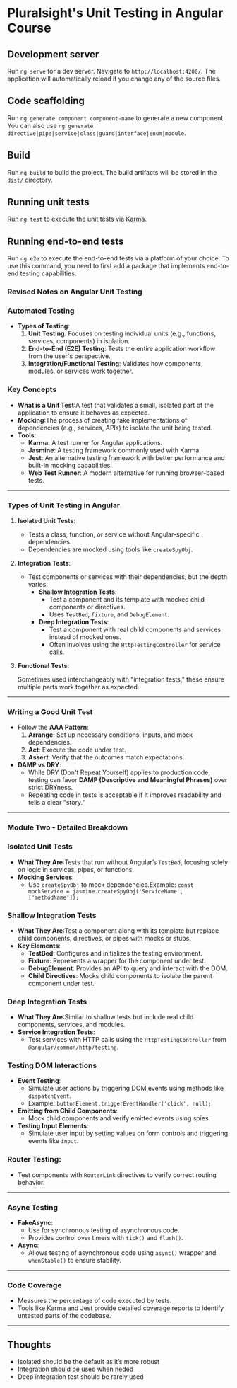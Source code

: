 # Pluralsight's Unit Testing in Angular Course

## Development server

Run `ng serve` for a dev server. Navigate to `http://localhost:4200/`. The application will automatically reload if you change any of the source files.

## Code scaffolding

Run `ng generate component component-name` to generate a new component. You can also use `ng generate directive|pipe|service|class|guard|interface|enum|module`.

## Build

Run `ng build` to build the project. The build artifacts will be stored in the `dist/` directory.

## Running unit tests

Run `ng test` to execute the unit tests via [Karma](https://karma-runner.github.io).

## Running end-to-end tests

Run `ng e2e` to execute the end-to-end tests via a platform of your choice. To use this command, you need to first add a package that implements end-to-end testing capabilities.

### Revised Notes on Angular Unit Testing

### **Automated Testing**

- **Types of Testing**:
  1. **Unit Testing**: Focuses on testing individual units (e.g., functions, services, components) in isolation.
  2. **End-to-End (E2E) Testing**: Tests the entire application workflow from the user's perspective.
  3. **Integration/Functional Testing**: Validates how components, modules, or services work together.

### **Key Concepts**

- **What is a Unit Test**:A test that validates a small, isolated part of the application to ensure it behaves as expected.
- **Mocking**:The process of creating fake implementations of dependencies (e.g., services, APIs) to isolate the unit being tested.
- **Tools**:
  - **Karma**: A test runner for Angular applications.
  - **Jasmine**: A testing framework commonly used with Karma.
  - **Jest**: An alternative testing framework with better performance and built-in mocking capabilities.
  - **Web Test Runner**: A modern alternative for running browser-based tests.

---

### **Types of Unit Testing in Angular**

1. **Isolated Unit Tests**:
   - Tests a class, function, or service without Angular-specific dependencies.
   - Dependencies are mocked using tools like `createSpyObj`.
2. **Integration Tests**:
   - Test components or services with their dependencies, but the depth varies:
     - **Shallow Integration Tests**:
       - Test a component and its template with mocked child components or directives.
       - Uses `TestBed`, `fixture`, and `DebugElement`.
     - **Deep Integration Tests**:
       - Test a component with real child components and services instead of mocked ones.
       - Often involves using the `HttpTestingController` for service calls.
3. **Functional Tests**:

   Sometimes used interchangeably with "integration tests," these ensure multiple parts work together as expected.

---

### **Writing a Good Unit Test**

- Follow the **AAA Pattern**:
  1. **Arrange**: Set up necessary conditions, inputs, and mock dependencies.
  2. **Act**: Execute the code under test.
  3. **Assert**: Verify that the outcomes match expectations.
- **DAMP vs DRY**:
  - While DRY (Don't Repeat Yourself) applies to production code, testing can favor **DAMP (Descriptive and Meaningful Phrases)** over strict DRYness.
  - Repeating code in tests is acceptable if it improves readability and tells a clear "story."

---

### **Module Two - Detailed Breakdown**

### **Isolated Unit Tests**

- **What They Are**:Tests that run without Angular’s `TestBed`, focusing solely on logic in services, pipes, or functions.
- **Mocking Services**:
  - Use `createSpyObj` to mock dependencies.Example: `const mockService = jasmine.createSpyObj('ServiceName', ['methodName']);`

### **Shallow Integration Tests**

- **What They Are**:Test a component along with its template but replace child components, directives, or pipes with mocks or stubs.
- **Key Elements**:
  - **TestBed**: Configures and initializes the testing environment.
  - **Fixture**: Represents a wrapper for the component under test.
  - **DebugElement**: Provides an API to query and interact with the DOM.
  - **Child Directives**: Mocks child components to isolate the parent component under test.

### **Deep Integration Tests**

- **What They Are**:Similar to shallow tests but include real child components, services, and modules.
- **Service Integration Tests**:
  - Test services with HTTP calls using the `HttpTestingController` from `@angular/common/http/testing`.

### **Testing DOM Interactions**

- **Event Testing**:
  - Simulate user actions by triggering DOM events using methods like `dispatchEvent`.
  - Example: `buttonElement.triggerEventHandler('click', null);`
- **Emitting from Child Components**:
  - Mock child components and verify emitted events using spies.
- **Testing Input Elements**:
  - Simulate user input by setting values on form controls and triggering events like `input`.

### **Router Testing**:

- Test components with `RouterLink` directives to verify correct routing behavior.

---

### **Async Testing**

- **FakeAsync**:
  - Use for synchronous testing of asynchronous code.
  - Provides control over timers with `tick()` and `flush()`.
- **Async**:
  - Allows testing of asynchronous code using `async()` wrapper and `whenStable()` to ensure stability.

---

### **Code Coverage**

- Measures the percentage of code executed by tests.
- Tools like Karma and Jest provide detailed coverage reports to identify untested parts of the codebase.

---

## Thoughts

- Isolated should be the default as it’s more robust
- Integration should be used when neded
- Deep integration test should be rarely used

